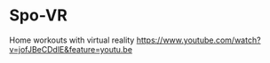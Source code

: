 # Spo-VR
Home workouts with virtual reality
https://www.youtube.com/watch?v=jofJBeCDdlE&feature=youtu.be
